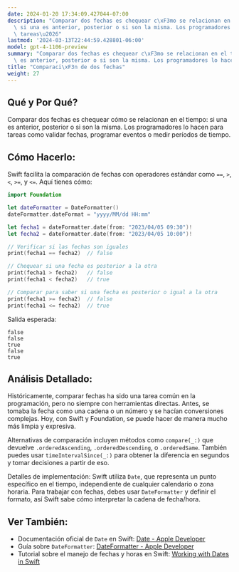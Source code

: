 ```yaml
---
date: 2024-01-20 17:34:09.427044-07:00
description: "Comparar dos fechas es chequear c\xF3mo se relacionan en el tiempo:\
  \ si una es anterior, posterior o si son la misma. Los programadores lo hacen para\
  \ tareas\u2026"
lastmod: '2024-03-13T22:44:59.428801-06:00'
model: gpt-4-1106-preview
summary: "Comparar dos fechas es chequear c\xF3mo se relacionan en el tiempo: si una\
  \ es anterior, posterior o si son la misma. Los programadores lo hacen para tareas\u2026"
title: "Comparaci\xF3n de dos fechas"
weight: 27
---
```


## Qué y Por Qué?
Comparar dos fechas es chequear cómo se relacionan en el tiempo: si una es anterior, posterior o si son la misma. Los programadores lo hacen para tareas como validar fechas, programar eventos o medir períodos de tiempo.

## Cómo Hacerlo:
Swift facilita la comparación de fechas con operadores estándar como `==`, `>`, `<`, `>=`, y `<=`. Aquí tienes cómo:

```Swift
import Foundation

let dateFormatter = DateFormatter()
dateFormatter.dateFormat = "yyyy/MM/dd HH:mm"

let fecha1 = dateFormatter.date(from: "2023/04/05 09:30")!
let fecha2 = dateFormatter.date(from: "2023/04/05 10:00")!

// Verificar si las fechas son iguales
print(fecha1 == fecha2)  // false

// Chequear si una fecha es posterior a la otra
print(fecha1 > fecha2)   // false
print(fecha1 < fecha2)   // true

// Comparar para saber si una fecha es posterior o igual a la otra
print(fecha1 >= fecha2)  // false
print(fecha1 <= fecha2)  // true
```

Salida esperada:
```
false
false
true
false
true
```

## Análisis Detallado:
Históricamente, comparar fechas ha sido una tarea común en la programación, pero no siempre con herramientas directas. Antes, se tomaba la fecha como una cadena o un número y se hacían conversiones complejas. Hoy, con Swift y Foundation, se puede hacer de manera mucho más limpia y expresiva.

Alternativas de comparación incluyen métodos como `compare(_:)` que devuelve `.orderedAscending`, `.orderedDescending`, o `.orderedSame`. También puedes usar `timeIntervalSince(_:)` para obtener la diferencia en segundos y tomar decisiones a partir de eso.

Detalles de implementación: Swift utiliza `Date`, que representa un punto específico en el tiempo, independiente de cualquier calendario o zona horaria. Para trabajar con fechas, debes usar `DateFormatter` y definir el formato, así Swift sabe cómo interpretar la cadena de fecha/hora.

## Ver También:
- Documentación oficial de `Date` en Swift: [Date - Apple Developer](https://developer.apple.com/documentation/foundation/date)
- Guía sobre `DateFormatter`: [DateFormatter - Apple Developer](https://developer.apple.com/documentation/foundation/dateformatter)
- Tutorial sobre el manejo de fechas y horas en Swift: [Working with Dates in Swift](https://www.raywenderlich.com/5817-working-with-dates-in-swift)
